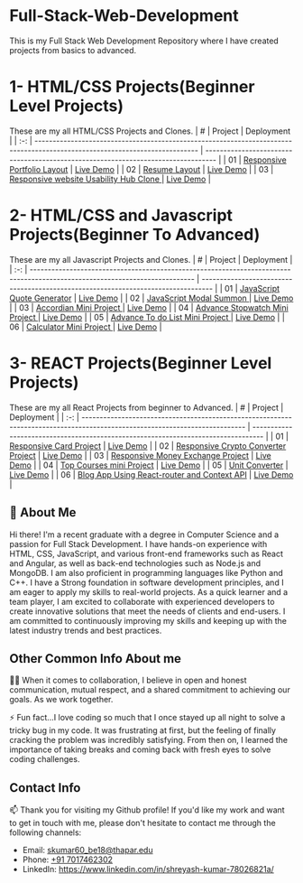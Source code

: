 # Full-Stack-Web-Development
This is my Full Stack Web Development Repository where I have created projects from basics to advanced.
# 1- HTML/CSS Projects(Beginner Level Projects)

These are my all HTML/CSS Projects and Clones.
|  #  | Project                                                                                                                     | Deployment                                                                         |
| :-: | --------------------------------------------------------------------------------------------------------------------------- | --------------------------------------------------------------------------------- |
| 01  | [Responsive Portfolio Layout](https://github.com/shreyash9806/Full-Stack-Web-Development/tree/master/HTML%20CSS%20Projects/Project%201)                             | [Live Demo](https://lively-sunburst-4a9276.netlify.app/)               |
| 02  | [Resume Layout](https://github.com/shreyash9806/Full-Stack-Web-Development/tree/master/HTML%20CSS%20Projects/Project%202)                               | [Live Demo](https://chimerical-cobbler-4c1198.netlify.app/)                |
| 03  | [Responsive website Usability Hub Clone ](https://github.com/shreyash9806/Full-Stack-Web-Development/tree/master/HTML%20CSS%20Projects/Project%203)                               | [Live Demo](https://curious-otter-00129b.netlify.app/)                |


# 2- HTML/CSS and Javascript Projects(Beginner To Advanced)

These are my all Javascript Projects and Clones.
|  #  | Project                                                                                                                     | Deployment                                                                         |
| :-: | --------------------------------------------------------------------------------------------------------------------------- | --------------------------------------------------------------------------------- |
| 01  | [JavaScript Quote Generator](https://github.com/shreyash9806/Full-Stack-Web-Development/tree/master/HTML%20CSS%20and%20Javascript%20Projects/Project%201)                             | [Live Demo](https://nimble-sunflower-e9bfe8.netlify.app/)               |
| 02  | [JavaScript Modal Summon ](https://github.com/shreyash9806/Full-Stack-Web-Development/tree/master/HTML%20CSS%20and%20Javascript%20Projects/Project%202)                             | [Live Demo](https://6499ade0284d5000b70547ed--timely-seahorse-3bccbd.netlify.app/)               |
| 03  | [Accordian Mini Project ](https://github.com/shreyash9806/Full-Stack-Web-Development/tree/master/HTML%20CSS%20and%20Javascript%20Projects/Project%203)                             | [Live Demo](https://6499b01454005c00951ecbd0--flourishing-heliotrope-56ccd4.netlify.app/)               |
| 04  | [Advance Stopwatch Mini Project ](https://github.com/shreyash9806/Full-Stack-Web-Development/tree/master/HTML%20CSS%20and%20Javascript%20Projects/Project%204)                             | [Live Demo](https://649d4ebee5453e59225fcfca--ephemeral-swan-e81ecc.netlify.app/)               |
| 05  | [Advance To do List Mini Project ](https://github.com/shreyash9806/Full-Stack-Web-Development/tree/master/HTML%20CSS%20and%20Javascript%20Projects/Project%205)                             | [Live Demo](https://649d8b61dce17b0e1279f61e--precious-bunny-b932d0.netlify.app/)               |
| 06  | [Calculator Mini Project ](https://github.com/shreyash9806/Full-Stack-Web-Development/tree/master/HTML%20CSS%20and%20Javascript%20Projects/Project%206)                             | [Live Demo](https://649ecf0c0ffd370b46489236--benevolent-bombolone-b4c4be.netlify.app/)               |

# 3- REACT Projects(Beginner Level Projects)

These are my all React Projects from beginner to Advanced.
|  #  | Project                                                                                                                     | Deployment                                                                         |
| :-: | --------------------------------------------------------------------------------------------------------------------------- | --------------------------------------------------------------------------------- |
| 01  | [Responsive Card Project](https://github.com/shreyash9806/Full-Stack-Web-Development/tree/master/REACT%20Projects/Project%201)                             | [Live Demo](https://64c7bbe47a450d006fe2578a--velvety-squirrel-36e44a.netlify.app/)               |
| 02  | [Responsive Crypto Converter Project](https://github.com/shreyash9806/Full-Stack-Web-Development/tree/master/REACT%20Projects/Project%202)                             | [Live Demo](https://64ce8773739d9454c2d1d206--adorable-cocada-345c2c.netlify.app/)               |
| 03  | [Responsive Money Exchange Project](https://github.com/shreyash9806/Full-Stack-Web-Development/tree/master/REACT%20Projects/Project%203)                             | [Live Demo](https://64cfda7ea3461a699147e7cb--melodious-flan-8e7a36.netlify.app/)               |
| 04  | [Top Courses mini Project](https://github.com/shreyash9806/Full-Stack-Web-Development/tree/master/REACT%20Projects/Project%204)                             | [Live Demo](https://top-courses09.netlify.app/)               |
| 05  | [Unit Converter](https://github.com/shreyash9806/Full-Stack-Web-Development/tree/master/REACT%20Projects/Project%205)                             | [Live Demo](https://unit-converter106.netlify.app/)               |
| 06  | [Blog App Using React-router and Context API](https://github.com/shreyash9806/Full-Stack-Web-Development/tree/master/REACT%20Projects/Project%205)                             | [Live Demo](https://visionary-palmier-4a3b5a.netlify.app/)               |

## 🚀 About Me
Hi there! I'm a recent graduate with a degree in Computer Science and a passion for Full Stack Development. I have hands-on experience with HTML, CSS, JavaScript, and various front-end frameworks such as React and Angular, as well as back-end technologies such as Node.js and MongoDB. I am also proficient in programming languages like Python and C++. I have a Strong foundation in software development principles, and I am eager to apply my skills to real-world projects. As a quick learner and a team player, I am excited to collaborate with experienced developers to create innovative solutions that meet the needs of clients and end-users. I am committed to continuously improving my skills and keeping up with the latest industry trends and best practices.


## Other Common Info About me
👯‍♀️ When it comes to collaboration, I believe in open and honest communication, mutual respect, and a shared commitment to achieving our goals. As we work together.

⚡️ Fun fact...I love coding so much that I once stayed up all night to solve a tricky bug in my code. It was frustrating at first, but the feeling of finally cracking the problem was incredibly satisfying. From then on, I learned the importance of taking breaks and coming back with fresh eyes to solve coding challenges.

## Contact Info
📫 Thank you for visiting my Github profile! If you'd like my work and want to get in touch with me, please don't hesitate to contact me through the following channels:
- Email: skumar60_be18@thapar.edu
- Phone: [+91 7017462302](+917017462302)
- LinkedIn: https://www.linkedin.com/in/shreyash-kumar-78026821a/